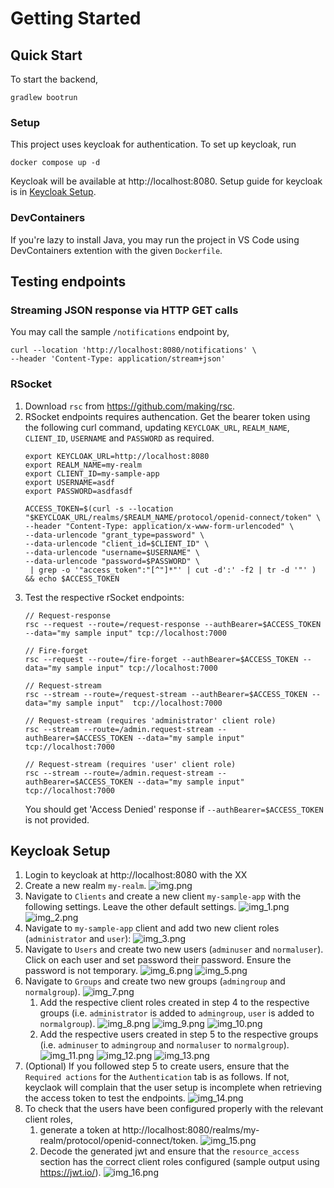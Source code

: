 # Getting Started

## Quick Start
To start the backend,
```
gradlew bootrun
```

### Setup
This project uses keycloak for authentication. To set up keycloak, run
```declarative
docker compose up -d
```
Keycloak will be available at http://localhost:8080. Setup guide for keycloak is in [Keycloak Setup](#keycloak-setup).

### DevContainers
If you're lazy to install Java, you may run the project in VS Code using DevContainers extention with the given `Dockerfile`.


## Testing endpoints
### Streaming JSON response via HTTP GET calls
You may call the sample `/notifications` endpoint by,
```
curl --location 'http://localhost:8080/notifications' \
--header 'Content-Type: application/stream+json'
```

### RSocket
1. Download `rsc` from https://github.com/making/rsc.
2. RSocket endpoints requires authencation. Get the bearer token using the following curl command, updating `KEYCLOAK_URL`, `REALM_NAME`, `CLIENT_ID`, `USERNAME` and `PASSWORD` as required.
   ```
   export KEYCLOAK_URL=http://localhost:8080
   export REALM_NAME=my-realm
   export CLIENT_ID=my-sample-app
   export USERNAME=asdf
   export PASSWORD=asdfasdf
   
   ACCESS_TOKEN=$(curl -s --location "$KEYCLOAK_URL/realms/$REALM_NAME/protocol/openid-connect/token" \
   --header "Content-Type: application/x-www-form-urlencoded" \
   --data-urlencode "grant_type=password" \
   --data-urlencode "client_id=$CLIENT_ID" \
   --data-urlencode "username=$USERNAME" \
   --data-urlencode "password=$PASSWORD" \
    | grep -o '"access_token":"[^"]*"' | cut -d':' -f2 | tr -d '"' ) && echo $ACCESS_TOKEN
   ``` 
3. Test the respective rSocket endpoints:
    ```
    // Request-response
   rsc --request --route=/request-response --authBearer=$ACCESS_TOKEN --data="my sample input" tcp://localhost:7000
   
   // Fire-forget
   rsc --request --route=/fire-forget --authBearer=$ACCESS_TOKEN --data="my sample input" tcp://localhost:7000 
       
    // Request-stream
   rsc --stream --route=/request-stream --authBearer=$ACCESS_TOKEN --data="my sample input"  tcp://localhost:7000
   
   // Request-stream (requires 'administrator' client role)
   rsc --stream --route=/admin.request-stream --authBearer=$ACCESS_TOKEN --data="my sample input"  tcp://localhost:7000

   // Request-stream (requires 'user' client role)
   rsc --stream --route=/admin.request-stream --authBearer=$ACCESS_TOKEN --data="my sample input"  tcp://localhost:7000
    ```
   You should get 'Access Denied' response if `--authBearer=$ACCESS_TOKEN` is not provided.
   
## Keycloak Setup

1. Login to keycloak at http://localhost:8080 with the XX
2. Create a new realm `my-realm`.
![img.png](media/img.png)
3. Navigate to `Clients` and create a new client `my-sample-app` with the following settings. Leave the other default settings.
![img_1.png](media/img_1.png)
![img_2.png](media/img_2.png)
4. Navigate to `my-sample-app` client and add two new client roles (`administrator` and `user`):
![img_3.png](media/img_3.png)
5. Navigate to `Users` and create two new users (`adminuser` and `normaluser`). Click on each user and set password their password. Ensure the password is not temporary.
![img_6.png](media/img_6.png)
![img_5.png](media/img_5.png)
6. Navigate to `Groups` and create two new groups (`admingroup` and `normalgroup`).
![img_7.png](media/img_7.png)
   1. Add the respective client roles created in step 4 to the respective groups (i.e. `administrator` is added to `admingroup`, `user` is added to `normalgroup`).
      ![img_8.png](media/img_8.png)
      ![img_9.png](media/img_9.png)
      ![img_10.png](media/img_10.png)
   2. Add the respective users created in step 5 to the respective groups (i.e. `adminuser` to `admingroup` and `normaluser` to `normalgroup`).
      ![img_11.png](media/img_11.png)
      ![img_12.png](media/img_12.png)
      ![img_13.png](media/img_13.png)
7. (Optional) If you followed step 5 to create users, ensure that the `Required actions` for the `Authentication` tab is as follows. If not, keyclaok will complain that the user setup is incomplete when retrieving the access token to test the endpoints.
   ![img_14.png](media/img_14.png)
8. To check that the users have been configured properly with the relevant client roles,
   1. generate a token at http://localhost:8080/realms/my-realm/protocol/openid-connect/token. 
      ![img_15.png](media/img_15.png)
   2. Decode the generated jwt and ensure that the `resource_access` section has the correct client roles configured (sample output using https://jwt.io/).
      ![img_16.png](media/img_16.png)

